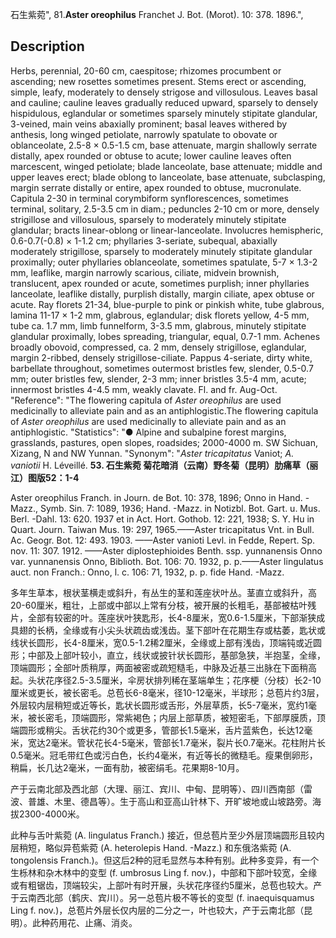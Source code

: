 石生紫菀",
81.**Aster oreophilus** Franchet J. Bot. (Morot). 10: 378. 1896.",

## Description
Herbs, perennial, 20-60 cm, caespitose; rhizomes procumbent or ascending; new rosettes sometimes present. Stems erect or ascending, simple, leafy, moderately to densely strigose and villosulous. Leaves basal and cauline; cauline leaves gradually reduced upward, sparsely to densely hispidulous, eglandular or sometimes sparsely minutely stipitate glandular, 3-veined, main veins abaxially prominent; basal leaves withered by anthesis, long winged petiolate, narrowly spatulate to obovate or oblanceolate, 2.5-8 × 0.5-1.5 cm, base attenuate, margin shallowly serrate distally, apex rounded or obtuse to acute; lower cauline leaves often marcescent, winged petiolate; blade lanceolate, base attenuate; middle and upper leaves erect; blade oblong to lanceolate, base attenuate, subclasping, margin serrate distally or entire, apex rounded to obtuse, mucronulate. Capitula 2-30 in terminal corymbiform synflorescences, sometimes terminal, solitary, 2.5-3.5 cm in diam.; peduncles 2-10 cm or more, densely strigillose and villosulous, sparsely to moderately minutely stipitate glandular; bracts linear-oblong or linear-lanceolate. Involucres hemispheric, 0.6-0.7(-0.8) × 1-1.2 cm; phyllaries 3-seriate, subequal, abaxially moderately strigillose, sparsely to moderately minutely stipitate glandular proximally; outer phyllaries oblanceolate, sometimes spatulate, 5-7 × 1.3-2 mm, leaflike, margin narrowly scarious, ciliate, midvein brownish, translucent, apex rounded or acute, sometimes purplish; inner phyllaries lanceolate, leaflike distally, purplish distally, margin ciliate, apex obtuse or acute. Ray florets 21-34, blue-purple to pink or pinkish white, tube glabrous, lamina 11-17 × 1-2 mm, glabrous, eglandular; disk florets yellow, 4-5 mm, tube ca. 1.7 mm, limb funnelform, 3-3.5 mm, glabrous, minutely stipitate glandular proximally, lobes spreading, triangular, equal, 0.7-1 mm. Achenes broadly obovoid, compressed, ca. 2 mm, densely strigillose, eglandular, margin 2-ribbed, densely strigillose-ciliate. Pappus 4-seriate, dirty white, barbellate throughout, sometimes outermost bristles few, slender, 0.5-0.7 mm; outer bristles few, slender, 2-3 mm; inner bristles 3.5-4 mm, acute; innermost bristles 4-4.5 mm, weakly clavate. Fl. and fr. Aug-Oct.
  "Reference": "The flowering capitula of *Aster oreophilus* are used medicinally to alleviate pain and as an antiphlogistic.The flowering capitula of *Aster oreophilus* are used medicinally to alleviate pain and as an antiphlogistic.
  "Statistics": "● Alpine and subalpine forest margins, grasslands, pastures, open slopes, roadsides; 2000-4000 m. SW Sichuan, Xizang, N and NW Yunnan.
  "Synonym": "*Aster tricapitatus* Vaniot; *A. vaniotii* H. Léveillé.
**53. 石生紫菀 菊花暗消（云南）野冬菊（昆明）肋痛草（丽江）图版52：1-4**

Aster oreophilus Franch. in Journ. de Bot. 10: 378, 1896; Onno in Hand. -Mazz., Symb. Sin. 7: 1089, 1936; Hand. -Mazz. in Notizbl. Bot. Gart. u. Mus. Berl. -Dahl. 13: 620. 1937 et in Act. Hort. Gothob. 12: 221, 1938; S. Y. Hu in Quart. Journ. Taiwan Mus. 19: 297, 1965.——Aster tricapitatus Vnt. in Bull. Ac. Geogr. Bot. 12: 493. 1903. ——Aster vanioti Levl. in Fedde, Repert. Sp. nov. 11: 307. 1912. ——Aster diplostephioides Benth. ssp. yunnanensis Onno var. yunnanensis Onno, Biblioth. Bot. 106: 70. 1932, p. p.——Aster lingulatus auct. non Franch.: Onno, l. c. 106: 71, 1932, p. p. fide Hand. -Mazz.

多年生草本，根状茎横走或斜升，有丛生的茎和莲座状叶丛。茎直立或斜升，高20-60厘米，粗壮，上部或中部以上常有分枝，被开展的长粗毛，基部被枯叶残片，全部有较密的叶。莲座状叶狭匙形，长4-8厘米，宽0.6-1.5厘米，下部渐狭成具翅的长柄，全缘或有小尖头状疏齿或浅齿。茎下部叶在花期生存或枯萎，匙状或线状长圆形，长4-8厘米，宽0.5-1.2稀2厘米，全缘或上部有浅齿，顶端钝或近圆形；中部及上部叶较小，直立，线状或披针状长圆形，基部急狭，半抱茎，全缘，顶端圆形；全部叶质稍厚，两面被密或疏短糙毛，中脉及近基三出脉在下面稍高起。头状花序径2.5-3.5厘米，伞房状排列稀在茎端单生；花序梗（分枝）长2-10厘米或更长，被长密毛。总苞长6-8毫米，径10-12毫米，半球形；总苞片约3层，外层较内层稍短或近等长，匙状长圆形或舌形，外层草质，长5-7毫米，宽约1毫米，被长密毛，顶端圆形，常紫褐色；内层上部草质，被短密毛，下部厚膜质，顶端圆形或稍尖。舌状花约30个或更多，管部长1.5毫米，舌片蓝紫色，长达12毫米，宽达2毫米。管状花长4-5毫米，管部长1.7毫米，裂片长0.7毫米。花柱附片长0.5毫米。冠毛带红色或污白色，长约4毫米，有近等长的微糙毛。瘦果倒卵形，稍扁，长几达2毫米，一面有肋，被密绢毛。花果期8-10月。

产于云南北部及西北部（大理、丽江、宾川、中甸、昆明等）、四川西南部（雷波、普雄、木里、德昌等）。生于高山和亚高山针林下、开旷坡地或山坡路旁。海拔2300-4000米。

此种与舌叶紫菀 (A. lingulatus Franch.) 接近，但总苞片至少外层顶端圆形且较内层稍短，略似异苞紫菀 (A. heterolepis Hand. -Mazz.) 和东俄洛紫菀 (A. tongolensis Franch.)。但这后2种的冠毛显然与本种有别。此种多变异，有一个生栎林和杂木林中的变型 (f. umbrosus Ling f. nov.)，中部和下部叶较宽，全缘或有粗锯齿，顶端较尖，上部叶有时开展，头状花序径约5厘米，总苞也较大。产于云南西北部（鹤庆、宾川）。另一总苞片极不等长的变型 (f. inaequisquamus Ling f. nov.)，总苞片外层长仅内层的二分之一，叶也较大，产于云南北部（昆明）。此种药用花、止痛、消炎。
